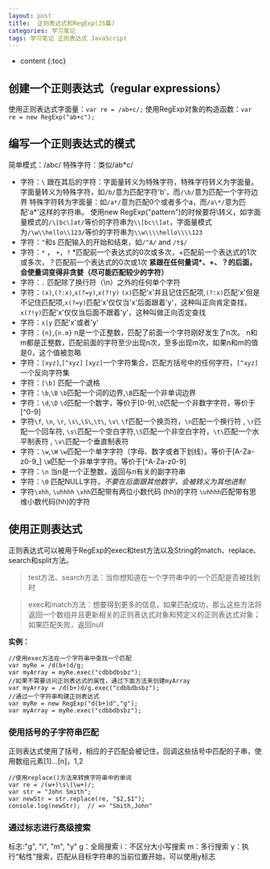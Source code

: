 ```yaml
---
layout: post
title:  正则表达式和RegExp(JS篇)
categories: 学习笔记
tags: 学习笔记 正则表达式 JavaScript
---
```


* content
{:toc}
## 创建一个正则表达式（regular expressions）
使用正则表达式字面量：`var re = /ab+c/;`
使用RegExp对象的构造函数：`var re = new RegExp("ab+c");`
## 编写一个正则表达式的模式
简单模式：/abc/
特殊字符：类似/ab*c/




- 字符：`\`
 跟在其后的字符：字面量转义为特殊字符，特殊字符转义为字面量。
字面量转义为特殊字符，如`/b/`意为匹配字符'b'，而`/\b/`意为匹配一个字符边界
特殊字符转为字面量：如`/a*/`意为匹配0个或者多个a，而`/a\*/`意为匹配'a*'这样的字符串。
使用new RegExp("pattern")的时候要将\转义，如字面量模式的`/\[bc\]at/`等价的字符串为`\\[bc\\]at`，字面量模式为`/\w\\hello\\123/`等价的字符串为`\\w\\\\hello\\\\123`
- 字符：`^`和`$`
匹配输入的开始和结束，如`/^A/` and `/t$/`
- 字符：`*` ， `+`，`?`
*匹配前一个表达式的0次或多次，+匹配前一个表达式的1次或多次，？匹配前一个表达式的0次或1次
**紧跟在任何量词\*、+、？的后面，会使量词变得非贪婪（尽可能匹配较少的字符）**
- 字符：`.`
匹配除了换行符（\n）之外的任何单个字符
- 字符：`(x)`,`(?:x)`,`x(?=y)`,`x(?!y)`
`(x)`匹配'x'并且记住匹配项,`(?:x)`匹配'x'但是不记住匹配项,`x(?=y)`匹配'x'仅仅当'x'后面跟着'y'，这种叫正向肯定查找，`x(?!y)`匹配'x'仅仅当后面不跟着'y'，这种叫做正向否定查找
- 字符：`x|y`
匹配'x'或者'y'
- 字符：`{n}`,`{n.m}`
n是一个正整数，匹配了前面一个字符刚好发生了n次。
n和m都是正整数，匹配前面的字符至少出现n次，至多出现m次，如果n和m的值是0，这个值被忽略
- 字符：`[xyz]`,`[^xyz]`
`[xyz]`一个字符集合，匹配方括号中的任何字符，`[^xyz]`一个反向字符集 
- 字符：`[\b]`
匹配一个退格
- 字符：`\b`,`\B`
`\b`匹配一个词的边界,`\B`匹配一个非单词边界
- 字符：`\d`,`\D`
`\d`匹配一个数字，等价于[0-9],`\D`匹配一个非数字字符，等价于[^0-9]
- 字符`\f`, `\n`, `\r`, `\s\`,`\S\`,`\t\`, `\v\`
`\f`匹配一个换页符，`\n`匹配一个换行符 , `\r`匹配一个回车符, `\s\`匹配一个空白字符,`\S`匹配一个非空白字符，`\t\`匹配一个水平制表符 , `\v\`匹配一个垂直制表符
- 字符：`\w`,`\W`
`\w`匹配一个单字字符（字母、数字或者下划线）。等价于[A-Za-z0-9_]
`\W`匹配一个非单字字符。等价于[^A-Za-z0-9]
- 字符：`\n`
当n是一个正整数，返回与n有关的副字符串
- 字符：`\0`
匹配NULL字符，*不要在后面跟其他数字，会被转义为其他进制*
- 字符`\xhh`, `\uhhhh`
`\xhh`匹配带有两位小数代码 (hh)的字符
`\uhhhh`匹配带有思维小数代码(hh)的字符

## 使用正则表达式
正则表达式可以被用于RegExp的exec和test方法以及String的match、replace、search和split方法。
> test方法、search方法：当你想知道在一个字符串中的一个匹配是否被找到时

> exec和match方法：想要得到更多的信息，如果匹配成功，那么这些方法将返回一个数组并且更新相关的正则表达式对象和预定义的正则表达式对象；如果匹配失败，返回null

**实例：**
```
//使用exec方法在一个字符串中查找一个匹配
var myRe = /d(b+)d/g;
var myArray = myRe.exec("cdbbdbsbz");
//如果不需要访问正则表达式的属性，通过下面方法来创建myArray
var myArray = /d(b+)d/g.exec("cdbbdbsbz");
//通过一个字符串构建正则表达式
var myRe = new RegExp("d(b+)d","g");
var myArray = myRe.exec("cdbbdbsbz");
```

### 使用括号的子字符串匹配
正则表达式使用了括号，相应的子匹配会被记住，回调这些括号中匹配的子串，使用数组元素[1]...[n]，$1,$2
```
//使用replace()方法来转换字符串中的单词
var re = /(w+)\s\(\w+)/;
var str = "John Smith";
var newStr = str.replace(re, "$2,$1");
console.log(newStr);  // => "Smith,John"
```
### 通过标志进行高级搜索
标志:"g", "i", "m", "y"
g：全局搜索
i：不区分大小写搜索
m：多行搜索
y：执行“粘性”搜索，匹配从目标字符串的当前位置开始，可以使用y标志

